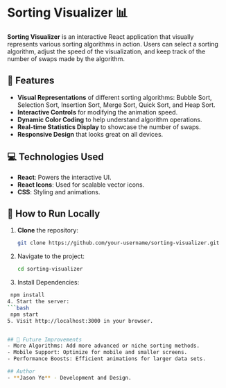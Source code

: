 # Sorting Visualizer 📊

**Sorting Visualizer** is an interactive React application that visually represents various sorting algorithms in action. Users can select a sorting algorithm, adjust the speed of the visualization, and keep track of the number of swaps made by the algorithm.

## 🌟 Features

- **Visual Representations** of different sorting algorithms: Bubble Sort, Selection Sort, Insertion Sort, Merge Sort, Quick Sort, and Heap Sort.
- **Interactive Controls** for modifying the animation speed.
- **Dynamic Color Coding** to help understand algorithm operations.
- **Real-time Statistics Display** to showcase the number of swaps.
- **Responsive Design** that looks great on all devices.

## 💻 Technologies Used

- **React**: Powers the interactive UI.
- **React Icons**: Used for scalable vector icons.
- **CSS**: Styling and animations.

## 🚀 How to Run Locally

1. **Clone** the repository:
   ```bash
   git clone https://github.com/your-username/sorting-visualizer.git
2. Navigate to the project:
   ```bash
   cd sorting-visualizer
3. Install Dependencies:
  ```bash
   npm install
4. Start the server:
  ```bash
   npm start
5. Visit http://localhost:3000 in your browser.


## 🔮 Future Improvements
- More Algorithms: Add more advanced or niche sorting methods.
- Mobile Support: Optimize for mobile and smaller screens.
- Performance Boosts: Efficient animations for larger data sets.

## Author
- **Jason Ye** - Development and Design.

